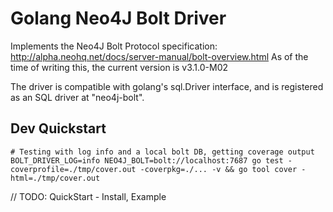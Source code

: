 # Golang Neo4J Bolt Driver

Implements the Neo4J Bolt Protocol specification: http://alpha.neohq.net/docs/server-manual/bolt-overview.html
As of the time of writing this, the current version is v3.1.0-M02

The driver is compatible with golang's sql.Driver interface, and is registered as an SQL driver at "neo4j-bolt".

## Dev Quickstart

```
# Testing with log info and a local bolt DB, getting coverage output
BOLT_DRIVER_LOG=info NEO4J_BOLT=bolt://localhost:7687 go test -coverprofile=./tmp/cover.out -coverpkg=./... -v && go tool cover -html=./tmp/cover.out
```

// TODO: QuickStart - Install, Example
